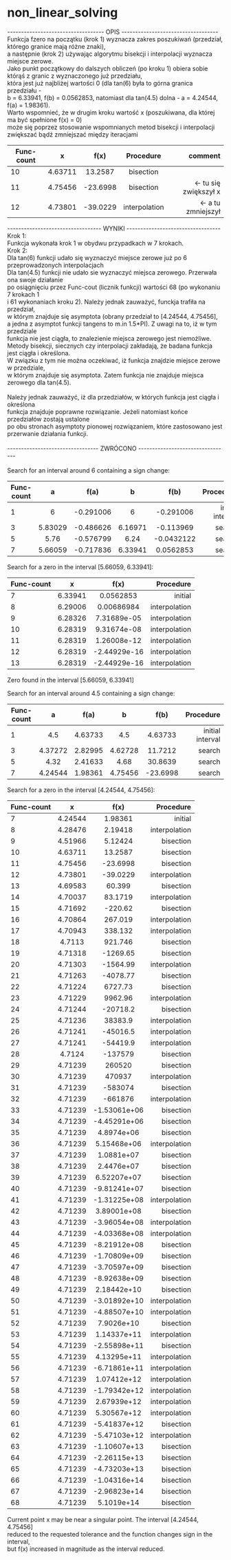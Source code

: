 # non_linear_solving

----------------------------------- OPIS ----------------------------------- <br>
Funkcja fzero na początku (krok 1) wyznacza zakres poszukiwań (przedział, którego granice mają różne znaki), <br>
a następnie (krok 2) używając algorytmu bisekcji i interpolacji wyznacza miejsce zerowe.<br>
Jako punkt początkowy do dalszych obliczeń (po kroku 1) obiera sobie którąś z granic z wyznaczonego już przedziału, <br>
która jest już najbliżej wartości 0 (dla tan(6) była to górna granica przedziału -<br>
b = 6.33941, f(b) = 0.0562853, natomiast dla tan(4.5) dolna - a = 4.24544, f(a) = 1.98361).<br>
Warto wspomnieć, że w drugim kroku wartość x (poszukiwana, dla której ma być spełnione f(x) = 0)<br>
może się poprzez stosowanie wspomnianych metod bisekcji i interpolacji zwiększać bądź zmniejszać między iteracjami<br>

| Func-count        | x           | f(x)  |   Procedure    | comment |
| ------------- |:-------------:| :-------------:| :-------------:| -----:|
|   10     |    4.63711   |    13.2587   |     bisection      |    | 
|   11     |   4.75456    |  -23.6998    |    bisection       |  <- tu się zwiększył x    | 
|   12     |    4.73801   |   -39.0229   |     interpolation  |  <- a tu zmniejszył      | 


---------------------------------- WYNIKI ----------------------------------<br>
Krok 1:<br>
Funkcja wykonała krok 1 w obydwu przypadkach w 7 krokach.<br>
Krok 2:<br>
Dla tan(6) funkcji udało się wyznaczyć miejsce zerowe już po 6 przeprowadzonych interpolacjach<br>
Dla tan(4.5) funkcji nie udało sie wyznaczyć miejsca zerowego. Przerwała ona swoje działanie <br>
po osiągnięciu przez Func-cout (licznik funkcji) wartości 68 (po wykonaniu 7 krokach 1<br>
i 61 wykonaniach kroku 2). Należy jednak zauważyć, funckja trafiła na przedział,<br>
w którym znajduje się asymptota (obrany przedział to [4.24544, 4.75456], <br>
a jedna z asymptot funkcji tangens to m.in 1.5*PI). Z uwagi na to, iż w tym przedziale <br>
funkcja nie jest ciągła, to znalezienie miejsca zerowego jest niemożliwe. <br>
Metody bisekcji, siecznych czy interpolacji zakładają, że badana funkcja jest ciągła i określona.<br>
W związku z tym nie można oczekiwać, iż funkcja znajdzie miejsce zerowe w przedziale, <br>
w którym znajduje się asymptota. Zatem funkcja nie znajduje miejsca zerowego dla tan(4.5).<br>
<br>
Należy jednak zauważyć, iż dla przedziałów, w których funkcja jest ciągła i określona<br>
funkcja znajduje poprawne rozwiązanie. Jeżeli natomiast końce przedziałów zostają ustalone<br>
po obu stronach asymptoty pionowej rozwiązaniem, które zastosowano jest przerwanie działania funkcji.<br>
<br>
--------------------------------- ZWRÓCONO ---------------------------------<br>
<br>
Search for an interval around 6 containing a sign change:<br>

| Func-count        | a           | f(a)  |   b    | f(b) |  Procedure |
| ------------- |:-------------:| :-------------:| :-------------:| :-------------:| -----:|
|    1     |          6  |   -0.291006   |          6  |   -0.291006  | initial interval |
|    3     |    5.83029  |   -0.486626   |    6.16971  |   -0.113969  | search   |
|    5     |       5.76  |   -0.576799   |      6.24   | -0.0432122  | search  |
|    7     |    5.66059  |   -0.717836   |    6.33941  |   0.0562853  | search |
 
Search for a zero in the interval [5.66059, 6.33941]:

| Func-count        | x           | f(x)  |  Procedure |
| ------------- |:-------------:| :-------------:| -----:|
|    7    |     6.33941 |    0.0562853 |       initial |
|    8    |     6.29006  |  0.00686984  |      interpolation |
|    9     |    6.28326   |7.31689e-05   |     interpolation |
|   10      |   6.28319|   9.31674e-08    |    interpolation |
|   11       |  6.28319 |  1.26008e-12     |   interpolation |
|   12        | 6.28319  |-2.44929e-16      |  interpolation |
|   13        | 6.28319  |-2.44929e-16       | interpolation  |
 
Zero found in the interval [5.66059, 6.33941]
 
Search for an interval around 4.5 containing a sign change:

| Func-count        | a           | f(a)  |   b    | f(b) |  Procedure |
| ------------- |:-------------:| :-------------:| :-------------:| :-------------:| -----:|
 |   1   |           4.5     |   4.63733      |      4.5     |   4.63733   | initial interval |
 |    3    |      4.37272    |    2.82995     |   4.62728    |    11.7212  |  search |
|  5     |        4.32    |    2.41633     |      4.68    |    30.8639  |  search |
|7      |    4.24544     |   1.98361      |  4.75456    |   -23.6998   | search |
 
Search for a zero in the interval [4.24544, 4.75456]:

| Func-count        | x           | f(x)  | Procedure |
| ------------- |:-------------:| :-------------:| -----:|
 |    7      |    4.24544     |   1.98361  |       initial |
 |    8      |    4.28476    |    2.19418    |     interpolation |
  |   9      |    4.51966    |    5.12424      |   bisection |
  |  10      |    4.63711     |   13.2587   |      bisection |
  |  11      |    4.75456     |  -23.6998     |    bisection |
  |  12      |    4.73801     |  -39.0229   |      interpolation |
  |  13     |     4.69583     |    60.399    |     bisection |
  |  14     |     4.70037     |   83.1719    |     interpolation |
  |  15     |     4.71692     |   -220.62    |     bisection |
  |  16    |      4.70864     |   267.019    |     interpolation |
  |  17    |      4.70943     |   338.132    |     interpolation |
  |  18    |       4.7113      |  921.746    |     bisection |
  |  19   |       4.71318     |  -1269.65    |     bisection |
  |  20   |      4.71303      | -1564.99      |   interpolation |
  |  21       |   4.71263     |  -4078.77      |   bisection |
  |  22         | 4.71224     |   6727.73     |    bisection |
  |  23        |4.71229       | 9962.96       |  interpolation |
  |  24      |    4.71244     |  -20718.2    |     bisection |
  |  25        |  4.71236     |   38383.9     |    interpolation |
  |  26      |    4.71241     |  -45016.5   |      interpolation |
   | 27      |    4.71241     |  -54419.9      |   interpolation |
 |28     |      4.7124     |   -137579    |     bisection |
  |  29     |     4.71239      |   260520    |     bisection |
  |  30     |     4.71239          |    470937         |     interpolation |
  |  31     |     4.71239         |    -583074         |     bisection      |
  |  32     |     4.71239         |    -661876         |     interpolation      |
  |  33     |     4.71239        |-1.53061e+06         |     bisection      |
  |  34     |     4.71239       | -4.45291e+06         |     bisection      |
  |  35    |      4.71239       |   4.8974e+06         |     bisection      |
  |  36     |     4.71239       |  5.15468e+06         |     interpolation      |
  |  37    |      4.71239       |   1.0881e+07         |     bisection      |
   | 38     |     4.71239       |   2.4476e+07         |     bisection      |
  |  39     |     4.71239       |  6.52207e+07         |     bisection      |
   | 40   |       4.71239       | -9.81241e+07         |     bisection      |
   | 41 |         4.71239       | -1.31225e+08         |     interpolation      |
   | 42    |      4.71239       |  3.89001e+08         |     bisection      |
   | 43  |        4.71239       | -3.96054e+08         |     interpolation      |
   | 44          |4.71239       | -4.03368e+08         |     interpolation      |
   | 45        |  4.71239       | -8.21912e+08         |     bisection      |
   | 46      |    4.71239       | -1.70809e+09         |     bisection      |
   | 47    |      4.71239       | -3.70597e+09         |     bisection      |
   | 48   |       4.71239       | -8.92638e+09         |     bisection      |
   | 49 |         4.71239        | 2.18442e+10         |     bisection      |
   | 50         | 4.71239        |-3.01892e+10         |     interpolation      |
   | 51       |   4.71239        |-4.88507e+10         |     interpolation      |
   |52      |    4.71239         | 7.9026e+10          |    bisection      |
   | 53   |       4.71239        | 1.14337e+11         |     interpolation      |
   | 54 |         4.71239        |-2.55898e+11         |     bisection      |
   | 55   |       4.71239       |  4.13295e+11         |     interpolation      |
   | 56 |         4.71239       | -6.71861e+11         |     interpolation      |
   | 57         | 4.71239       |  1.07412e+12         |     interpolation      |
   | 58       |   4.71239       | -1.79342e+12          |    interpolation      |
   | 59     |     4.71239       |  2.67939e+12         |     interpolation      |
   | 60   |       4.71239       |  5.30567e+12          |    interpolation      |
   | 61 |         4.71239       | -5.41837e+12         |     bisection      |
   | 62          |4.71239       | -5.47103e+12         |     interpolation      |
   | 63        |  4.71239       | -1.10607e+13          |    bisection      |
   | 64      |    4.71239        |-2.26115e+13          |    bisection      |
   | 65    |      4.71239        |-4.73203e+13          |    bisection      |
   | 66   |       4.71239        |-1.04316e+14          |    bisection      |
   | 67 |         4.71239        |-2.96823e+14          |    bisection      |
   | 68      |    4.71239        |  5.1019e+14          |    bisection      |
 
Current point x may be near a singular point. The interval [4.24544, 4.75456] <br>
reduced to the requested tolerance and the function changes sign in the interval,<br>
but f(x) increased in magnitude as the interval reduced.<br>

